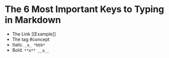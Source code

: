 # The 6 Most Important Keys  to Typing in Markdown

- The Link [[Example]]
- The tag #concept
- Italic. `_a_ *bbb*`
- Bold. `**a** __a__`

